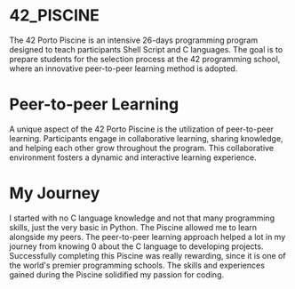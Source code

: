 # 42_PISCINE
The 42 Porto Piscine is an intensive 26-days programming program designed to teach participants Shell Script and C languages. The goal is to prepare students for the selection process at the 42 programming school, where an innovative peer-to-peer learning method is adopted.

# Peer-to-peer Learning
A unique aspect of the 42 Porto Piscine is the utilization of peer-to-peer learning. Participants engage in collaborative learning, sharing knowledge, and helping each other grow throughout the program. This collaborative environment fosters a dynamic and interactive learning experience.

# My Journey
I started with no C language knowledge and not that many programming skills, just the very basic in Python. The Piscine allowed me to learn alongside my peers. The peer-to-peer learning approach helped a lot in my journey from knowing 0 about the C language to developing projects. Successfully completing this Piscine was really rewarding, since it is one of the world's premier programming schools. The skills and experiences gained during the Piscine solidified my passion for coding.
